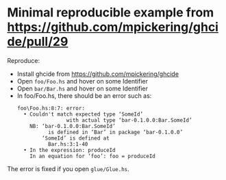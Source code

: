# Minimal reproducible example from https://github.com/mpickering/ghcide/pull/29

Reproduce:

* Install ghcide from https://github.com/mpickering/ghcide
* Open `foo/Foo.hs` and hover on some Identifier
* Open `bar/Bar.hs` and hover on some Identifier
* In foo/Foo.hs, there should be an error such as:
  ```
  foo\Foo.hs:8:7: error:
    • Couldn't match expected type ‘SomeId’
                  with actual type ‘bar-0.1.0.0:Bar.SomeId’
      NB: ‘bar-0.1.0.0:Bar.SomeId’
            is defined in ‘Bar’ in package ‘bar-0.1.0.0’
          ‘SomeId’ is defined at
            Bar.hs:3:1-40
    • In the expression: produceId
      In an equation for ‘foo’: foo = produceId
  ```

The error is fixed if you open `glue/Glue.hs`.